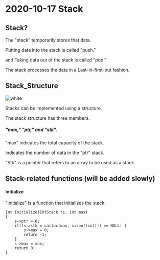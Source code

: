 # 2020-10-17 Stack
## Stack?
The "stack" temporarily stores that data.


Putting data into the stack is called "push."


and Taking data out of the stack is called "pop."


The stack processes the data in a Last-in-first-out fashion.



## Stack_Structure
![white](https://user-images.githubusercontent.com/66680536/96274741-d76f1c80-100b-11eb-87ae-d649e1efb676.png)

Stacks can be implemented using a structure.


The stack structure has three members.
##### "max," "ptr," and "stk".
"max" indicates the total capacity of the stack.


Indicates the number of data in the "ptr" stack.


"Stk" is a pointer that refers to an array to be used as a stack.



## Stack-related functions (will be added slowly)
#### Initialize
"Initialize" is a function that initializes the stack. 
``` 
int Initialize(IntStack *s, int max)
{
    s->ptr = 0;
    if((s->stk = calloc(max, sizeof(int))) == NULL) {
        s->max = 0;
        return -1;
    }
    s->max = max;
    return 0;
}
```